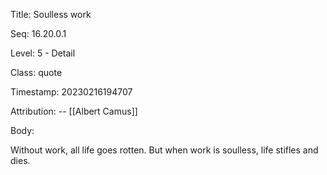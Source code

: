 Title:  Soulless work

Seq:    16.20.0.1

Level:  5 - Detail

Class:  quote

Timestamp: 20230216194707

Attribution: -- [[Albert Camus]]

Body:

Without work, all life goes rotten. But when work is soulless, life stifles and dies.

